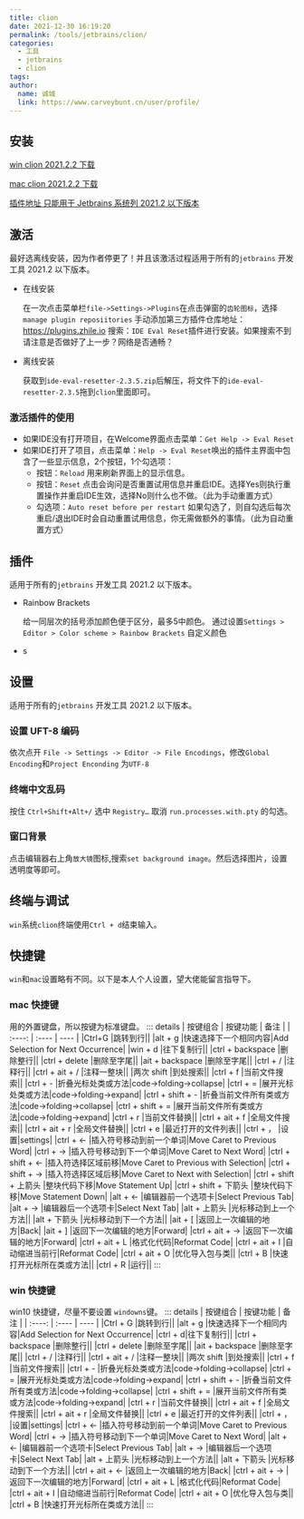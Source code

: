 ```yaml
---
title: clion
date: 2021-12-30 16:19:20
permalink: /tools/jetbrains/clion/
categories: 
  - 工具
  - jetbrains
  - clion
tags: 
author: 
  name: 诚城
  link: https://www.carveybunt.cn/user/profile/
---
```

## 安装
[win clion 2021.2.2 下载](https://download.jetbrains.com.cn/cpp/CLion-2021.2.2.exe)

[mac clion 2021.2.2 下载](https://download.jetbrains.com.cn/cpp/CLion-2021.2.2.dmg)

[插件地址 只能用于 Jetbrains 系统列 2021.2 以下版本 ](https://zhile.io/2020/11/18/jetbrains-eval-reset-da33a93d.html)
## 激活
最好选离线安装，因为作者停更了！并且该激活过程适用于所有的`jetbrains` 开发工具 2021.2 以下版本。

- 在线安装
  
  在一次点击菜单栏`file->Settings->Plugins`在点击弹窗的`齿轮图标`，选择`manage plugin reposiitories` 手动添加第三方插件仓库地址：https://plugins.zhile.io
搜索：`IDE Eval Reset`插件进行安装。如果搜索不到请注意是否做好了上一步？网络是否通畅？
- 离线安装
  
  获取到`ide-eval-resetter-2.3.5.zip`后解压，将文件下的`ide-eval-resetter-2.3.5`拖到`clion`里面即可。
### 激活插件的使用
- 如果IDE没有打开项目，在Welcome界面点击菜单：`Get Help -> Eval Reset`
- 如果IDE打开了项目，点击菜单：`Help -> Eval Reset`唤出的插件主界面中包含了一些显示信息，2个按钮，1个勾选项：
    - 按钮：`Reload` 用来刷新界面上的显示信息。
    - 按钮：`Reset` 点击会询问是否重置试用信息并重启IDE。选择Yes则执行重置操作并重启IDE生效，选择No则什么也不做。（此为手动重置方式）
    - 勾选项：`Auto reset before per restart` 如果勾选了，则自勾选后每次重启/退出IDE时会自动重置试用信息，你无需做额外的事情。（此为自动重置方式）

## 插件
适用于所有的`jetbrains` 开发工具 2021.2 以下版本。
- Rainbow Brackets
  
  给一同层次的括号添加颜色便于区分，最多5中颜色。
  通过设置`Settings > Editor > Color scheme > Rainbow Brackets` 自定义颜色
-    s
## 设置
适用于所有的`jetbrains` 开发工具 2021.2 以下版本。
### 设置 UFT-8 编码
依次点开 `File -> Settings -> Editor -> File Encodings`，修改`Global Encoding`和`Project Enconding` 为`UTF-8`
### 终端中文乱码
按住 `Ctrl+Shift+Alt+/` 选中 `Registry…` 取消 `run.processes.with.pty` 的勾选。
### 窗口背景
点击编辑器右上角`放大镜`图标,搜索`set background image`。然后选择图片，设置透明度等即可。
## 终端与调试
`win`系统`clion`终端使用`Ctrl + d`结束输入。
## 快捷键
`win`和`mac`设置略有不同。以下是本人个人设置，望大佬能留言指导下。
### mac 快捷键
用的外置键盘，所以按键为标准键盘。
::: details
|  按键组合   | 按键功能  | 备注 |
|  :----:  | :----  | ----  |
|Ctrl+G  |跳转到行||
|alt + g  |快速选择下一个相同内容|Add Selection for Next Occurrence|
|win + d |往下复制行||
|ctrl + backspace |删除整行||
|ctrl + delete |删除至字尾||
|ait + backspace |删除至字尾||
|ctrl + / |注释行||
|ctrl + ait + / |注释一整块||
|两次 shift |到处搜索||
|ctrl + f |当前文件搜索||
|ctrl + - |折叠光标处类或方法|code->folding->collapse|
|ctrl + = |展开光标处类或方法|code->folding->expand|
|ctrl + shift + - |折叠当前文件所有类或方法|code->folding->collapse|
|ctrl + shift + = |展开当前文件所有类或方法|code->folding->expand|
|ctrl + r |当前文件替换||
|ctrl + ait  + f |全局文件搜索||
|ctrl + ait  + r |全局文件替换||
|ctrl + e |最近打开的文件列表||
|ctrl + ， |设置|settings|
|ctrl + <- |插入符号移动到前一个单词|Move Caret to Previous Word|
|ctrl + -> |插入符号移动到下一个单词|Move Caret to Next Word|
|ctrl + shift + <- |插入符选择区域前移|Move Caret to Previous with Selection|
|ctrl + shift + -> |插入符选择区域后移|Move Caret to Next with Selection|
|ctrl + shift + 上箭头 |整块代码下移|Move Statement Up|
|ctrl + shift + 下箭头 |整块代码下移|Move Statement Down|
|alt + <- |编辑器前一个选项卡|Select Previous Tab|
|alt + -> |编辑器后一个选项卡|Select Next Tab|
|alt + 上箭头 |光标移动到上一个方法||
|alt + 下箭头 |光标移动到下一个方法||
|ait + [ |返回上一次编辑的地方|Back|
|ait + ] |返回下一次编辑的地方|Forward|
|ctrl + ait + -> |返回下一次编辑的地方|Forward|
|ctrl + ait + L |格式化代码|Reformat Code|
|ctrl + ait + I |自动缩进当前行|Reformat Code|
|ctrl + ait + O |优化导入包与类||
|ctrl + B |快速打开光标所在类或方法||
|ctrl + R |运行||
:::
### win 快捷键
win10 快捷键，尽量不要设置 `windowns`键。
::: details
|  按键组合   | 按键功能  | 备注 |
|  :----:  | :----  | ----  |
|Ctrl + G  |跳转到行||
|alt + g  |快速选择下一个相同内容|Add Selection for Next Occurrence|
|ctrl + d|往下复制行||
|ctrl + backspace |删除整行||
|ctrl + delete |删除至字尾||
|ait + backspace |删除至字尾||
|ctrl + / |注释行||
|ctrl + ait + / |注释一整块||
|两次 shift |到处搜索||
|ctrl + f |当前文件搜索||
|ctrl + - |折叠光标处类或方法|code->folding->collapse|
|ctrl + = |展开光标处类或方法|code->folding->expand|
|ctrl + shift + - |折叠当前文件所有类或方法|code->folding->collapse|
|ctrl + shift + = |展开当前文件所有类或方法|code->folding->expand|
|ctrl + r |当前文件替换||
|ctrl + ait  + f |全局文件搜索||
|ctrl + ait  + r |全局文件替换||
|ctrl + e |最近打开的文件列表||
|ctrl + ， |设置|settings|
|ctrl + <- |插入符号移动到前一个单词|Move Caret to Previous Word|
|ctrl + -> |插入符号移动到下一个单词|Move Caret to Next Word|
|alt + <- |编辑器前一个选项卡|Select Previous Tab|
|alt + -> |编辑器后一个选项卡|Select Next Tab|
|alt + 上箭头 |光标移动到上一个方法||
|alt + 下箭头 |光标移动到下一个方法||
|ctrl + ait + <- |返回上一次编辑的地方|Back|
|ctrl + ait + -> |返回下一次编辑的地方|Forward|
|ctrl + ait + L |格式化代码|Reformat Code|
|ctrl + ait + I |自动缩进当前行|Reformat Code|
|ctrl + ait + O |优化导入包与类||
|ctrl + B |快速打开光标所在类或方法||
:::


